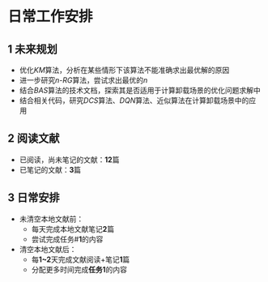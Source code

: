 # 日常工作安排

## 1 未来规划
- 优化*KM*算法，分析在某些情形下该算法不能准确求出最优解的原因
- 进一步研究*n-RG*算法，尝试求出最优的*n*
- 结合*BAS*算法的技术文档，探索其是否适用于计算卸载场景的优化问题求解中
- 结合相关代码，研究*DCS*算法、*DQN*算法、近似算法在计算卸载场景中的应用

## 2 阅读文献
- 已阅读，尚未笔记的文献：**12**篇
- 已笔记的文献：**3**篇

## 3 日常安排
- 未清空本地文献前：
  - 每天完成本地文献笔记**2**篇
  - 尝试完成任务#**1**的内容
- 清空本地文献后：
  - 每**1~2**天完成文献阅读+笔记**1**篇
  - 分配更多时间完成**任务1**的内容